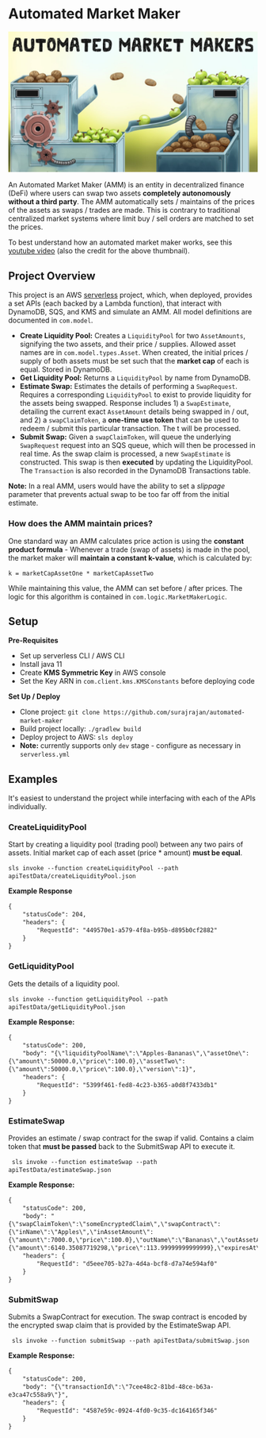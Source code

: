 # Automated Market Maker

![Alt text](images/readme.jpg?raw=true "Title")

An Automated Market Maker (AMM) is an entity in decentralized finance (DeFi) where users can swap two assets
**completely autonomously without a third party**. The AMM automatically sets / maintains of the prices of the assets
as swaps / trades are made. This is contrary to traditional centralized market systems where limit buy / sell orders
are matched to set the prices.

To best understand how an automated market maker works, see this [youtube video](https://www.youtube.com/watch?v=1PbZMudPP5E) (also
the credit for the above thumbnail). 

## Project Overview
This project is an AWS [serverless](https://www.serverless.com/framework/docs) project, which, when deployed, provides
a set APIs (each backed by a Lambda function), that interact with DynamoDB, SQS, and KMS and simulate an AMM. All model
definitions are documented in ```com.model```. 

* **Create Liquidity Pool:** Creates a ```LiquidityPool``` for two ```AssetAmounts```, signifying the two assets, and
    their price / supplies. Allowed asset names are in `com.model.types.Asset`. When created, the initial prices /
    supply of both assets must be set such that the **market cap** of each is equal. Stored in DynamoDB.
* **Get Liquidity Pool:** Returns a ```LiquidityPool``` by name from DynamoDB.
* **Estimate Swap:** Estimates the details of performing a ```SwapRequest```. Requires a corresponding ```LiquidityPool```
    to exist to provide liquidity for the assets being swapped. Response includes 1) a ```SwapEstimate```, detailing the 
    current exact ```AssetAmount``` details being swapped in / out, and 2) a ```swapClaimToken```, a **one-time use token**
    that can be used to redeem / submit this particular transaction. The t will be processed.
* **Submit Swap:** Given a ```swapClaimToken```, will queue the underlying ```SwapRequest``` request into an SQS queue,
    which will then be processed in real time. As the swap claim is processed, a new ```SwapEstimate``` is constructed.
    This swap is then **executed** by updating the LiquidityPool. The ```Transaction``` is also recorded in the DynamoDB
    Transactions table.

**Note:** In a real AMM, users would have the ability to set a *slippage* parameter that prevents actual swap to be too
far off from the initial estimate.

### How does the AMM maintain prices?
One standard way an AMM calculates price action is using the **constant product formula** - Whenever a
trade (swap of assets) is made in the pool, the market maker will **maintain a constant k-value**, which is calculated by:
```
k = marketCapAssetOne * marketCapAssetTwo
```
While maintaining this value, the AMM can set before / after prices. The logic for this algorithm is contained in `com.logic.MarketMakerLogic`.

## Setup
**Pre-Requisites**
* Set up serverless CLI / AWS CLI
* Install java 11
* Create **KMS Symmetric Key** in AWS console
* Set the Key ARN in `com.client.kms.KMSConstants` before deploying code

**Set Up / Deploy**
* Clone project: ```git clone https://github.com/surajrajan/automated-market-maker```
* Build project locally: ```./gradlew build```
* Deploy project to AWS: ```sls deploy```
* **Note:** currently supports only ```dev``` stage - configure as necessary in ```serverless.yml```

## Examples
It's easiest to understand the project while interfacing with each of the APIs individually.

### CreateLiquidityPool
Start by creating a liquidity pool (trading pool) between any two pairs of assets. Initial market cap of each asset
(price * amount) **must be equal**.

```
sls invoke --function createLiquidityPool --path apiTestData/createLiquidityPool.json
```

**Example Response**
```
{
    "statusCode": 204,
    "headers": {
        "RequestId": "449570e1-a579-4f8a-b95b-d895b0cf2882"
    }
}
```

### GetLiquidityPool
Gets the details of a liquidity pool.
```
sls invoke --function getLiquidityPool --path apiTestData/getLiquidityPool.json
```

**Example Response:**
```
{
    "statusCode": 200,
    "body": "{\"liquidityPoolName\":\"Apples-Bananas\",\"assetOne\":{\"amount\":50000.0,\"price\":100.0},\"assetTwo\":{\"amount\":50000.0,\"price\":100.0},\"version\":1}",
    "headers": {
        "RequestId": "5399f461-fed8-4c23-b365-a0d8f7433db1"
    }
}
```

### EstimateSwap
Provides an estimate / swap contract for the swap if valid. Contains a claim token that **must be passed** back to the
SubmitSwap API to execute it.

```
 sls invoke --function estimateSwap --path apiTestData/estimateSwap.json
```

**Example Response:**
```
{
    "statusCode": 200,
    "body": "{\"swapClaimToken\":\"someEncryptedClaim\",\"swapContract\":{\"inName\":\"Apples\",\"inAssetAmount\":{\"amount\":7000.0,\"price\":100.0},\"outName\":\"Bananas\",\"outAssetAmount\":{\"amount\":6140.35087719298,\"price\":113.99999999999999},\"expiresAt\":1638784090002}}",
    "headers": {
        "RequestId": "d5eee705-b27a-4d4a-bcf8-d7a74e594af0"
    }
}
```

### SubmitSwap
Submits a SwapContract for execution. The swap contract is encoded by the encrypted swap claim that is provided by the
EstimateSwap API.

```
 sls invoke --function submitSwap --path apiTestData/submitSwap.json
```

**Example Response:**
```
{
    "statusCode": 200,
    "body": "{\"transactionId\":\"7cee48c2-81bd-48ce-b63a-e3ca47c558a9\"}",
    "headers": {
        "RequestId": "4587e59c-0924-4fd0-9c35-dc164165f346"
    }
}
```
